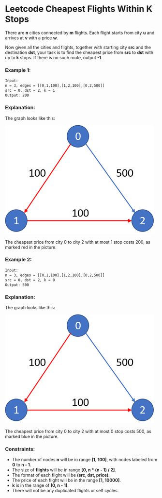 # Leetcode Cheapest Flights Within K Stops
There are **n** cities connected by **m** flights. Each flight starts from city **u** and arrives at **v** with a price **w**.

Now given all the cities and flights, together with starting city **src** and the destination **dst**, your task is to find the cheapest price from **src** to **dst** with up to **k** stops. If there is no such route, output **-1**.

### Example 1:
```
Input: 
n = 3, edges = [[0,1,100],[1,2,100],[0,2,500]]
src = 0, dst = 2, k = 1
Output: 200
```

### Explanation: 
The graph looks like this:

![graph_1](images/graph_1.png)

The cheapest price from city 0 to city 2 with at most 1 stop costs 200, as marked red in the picture.

### Example 2:
```
Input: 
n = 3, edges = [[0,1,100],[1,2,100],[0,2,500]]
src = 0, dst = 2, k = 0
Output: 500
```

### Explanation: 
The graph looks like this:

![graph_1](images/graph_1.png)

The cheapest price from city 0 to city 2 with at most 0 stop costs 500, as marked blue in the picture.

### Constraints:

* The number of nodes **n** will be in range **[1, 100]**, with nodes labeled from **0** to **n - 1**.
* The size of **flights** will be in range **[0, n * (n - 1) / 2]**.
* The format of each flight will be **(src, dst, price)**.
* The price of each flight will be in the range **[1, 10000]**.
* **k** is in the range of **[0, n - 1]**.
* There will not be any duplicated flights or self cycles.